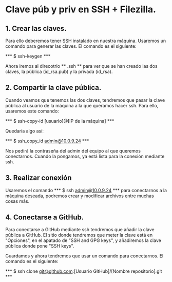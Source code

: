 # Clave púb y priv en SSH + Filezilla.

## 1. Crear las claves.

Para ello deberemos tener SSH instalado en nuestra máquina. Usaremos un comando para generar las claves. El comando es el siguiente:

*** $ ssh-keygen ***

Ahora iremos al direcotrio ** .ssh ** para ver que se han creado las dos claves, la pública (id_rsa.pub) y la privada (id_rsa).

## 2. Compartir la clave pública.

Cuando veamos que tenemos las dos claves, tendremos que pasar la clave pública al usuario de la máquina a la que queramos hacer ssh. Para ello, usaremos este comando:

*** $ ssh-copy-id [usuario]@[IP de la máquina] ***

Quedaría algo así:

*** $ ssh_copy_id admin@10.0.9.24 ***

Nos pedirá la contraseña del admin del equipo al que queremos conectarnos. Cuando la pongamos, ya está lista para la conexión mediante ssh.

## 3. Realizar conexión

Usaremos el comando *** $ ssh admin@10.0.9.24 *** para conectarnos a la máquina deseada, podremos crear y modificar archivos entre muchas cosas más.

## 4. Conectarse a GitHub.

Para conectarse a GitHub mediante ssh tendremos que añadir la clave pública a GitHub. El sitio donde tendremos que meter la clave está en "Opciones", en el apatado de "SSH and GPG keys", y añadiremos la clave pública donde pone "SSH keys".

Guardamos y ahora tendremos que usar un comando para conectarnos. El comando es el siguiente:

*** $ ssh clone git@github.com:[Usuario GitHub]/[Nombre repositorio].git ***